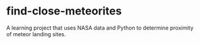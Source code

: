 # find-close-meteorites
A learning project that uses NASA data and Python to determine proximity of meteor landing sites.
